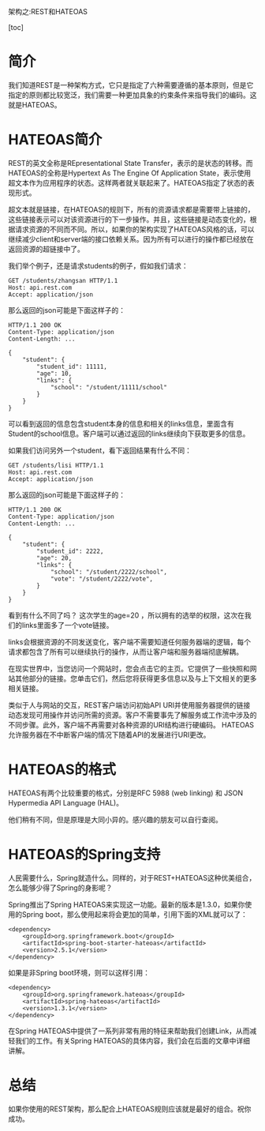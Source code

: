 架构之:REST和HATEOAS

[toc]

# 简介

我们知道REST是一种架构方式，它只是指定了六种需要遵循的基本原则，但是它指定的原则都比较宽泛，我们需要一种更加具象的约束条件来指导我们的编码。这就是HATEOAS。

# HATEOAS简介

REST的英文全称是REpresentational State Transfer，表示的是状态的转移。而HATEOAS的全称是Hypertext As The Engine Of Application State，表示使用超文本作为应用程序的状态。这样两者就关联起来了。HATEOAS指定了状态的表现形式。

超文本就是链接，在HATEOAS的规则下，所有的资源请求都是需要带上链接的，这些链接表示可以对该资源进行的下一步操作。并且，这些链接是动态变化的，根据请求资源的不同而不同。所以，如果你的架构实现了HATEOAS风格的话，可以继续减少client和server端的接口依赖关系。因为所有可以进行的操作都已经放在返回资源的超链接中了。

我们举个例子，还是请求students的例子，假如我们请求：

```
GET /students/zhangsan HTTP/1.1
Host: api.rest.com
Accept: application/json
```

那么返回的json可能是下面这样子的：

```
HTTP/1.1 200 OK
Content-Type: application/json
Content-Length: ...

{
    "student": {
        "student_id": 11111,
        "age": 10,
        "links": {
            "school": "/student/11111/school"
        }
    }
}

```

可以看到返回的信息包含student本身的信息和相关的links信息，里面含有Student的school信息。客户端可以通过返回的links继续向下获取更多的信息。

如果我们访问另外一个student，看下返回结果有什么不同：

```
GET /students/lisi HTTP/1.1
Host: api.rest.com
Accept: application/json
```

那么返回的json可能是下面这样子的：

```
HTTP/1.1 200 OK
Content-Type: application/json
Content-Length: ...

{
    "student": {
        "student_id": 2222,
        "age": 20,
        "links": {
            "school": "/student/2222/school",
            "vote": "/student/2222/vote",
        }
    }
}

```

看到有什么不同了吗？ 这次学生的age=20 ，所以拥有的选举的权限，这次在我们的links里面多了一个vote链接。

links会根据资源的不同发送变化，客户端不需要知道任何服务器端的逻辑，每个请求都包含了所有可以继续执行的操作，从而让客户端和服务器端彻底解耦。

在现实世界中，当您访问一个网站时，您会点击它的主页。它提供了一些快照和网站其他部分的链接。您单击它们，然后您将获得更多信息以及与上下文相关的更多相关链接。

类似于人与网站的交互，REST客户端访问初始API URI并使用服务器提供的链接动态发现可用操作并访问所需的资源。客户不需要事先了解服务或工作流中涉及的不同步骤。此外，客户端不再需要对各种资源的URI结构进行硬编码。 HATEOAS允许服务器在不中断客户端的情况下随着API的发展进行URI更改。

# HATEOAS的格式

HATEOAS有两个比较重要的格式，分别是RFC 5988 (web linking) 和 JSON Hypermedia API Language (HAL)。 

他们稍有不同，但是原理是大同小异的。感兴趣的朋友可以自行查阅。

# HATEOAS的Spring支持

人民需要什么，Spring就造什么。同样的，对于REST+HATEOAS这种优美组合，怎么能够少得了Spring的身影呢？

Spring推出了Spring HATEOAS来实现这一功能。最新的版本是1.3.0，如果你使用的Spring boot，那么使用起来将会更加的简单，引用下面的XML就可以了：

```
<dependency>
    <groupId>org.springframework.boot</groupId>
    <artifactId>spring-boot-starter-hateoas</artifactId>
    <version>2.5.1</version>
</dependency>

```

如果是非Spring boot环境，则可以这样引用：

```
<dependency>
    <groupId>org.springframework.hateoas</groupId>
    <artifactId>spring-hateoas</artifactId>
    <version>1.3.1</version>
</dependency>

```

在Spring HATEOAS中提供了一系列非常有用的特征来帮助我们创建Link，从而减轻我们的工作。有关Spring HATEOAS的具体内容，我们会在后面的文章中详细讲解。

# 总结

如果你使用的REST架构，那么配合上HATEOAS规则应该就是最好的组合。祝你成功。